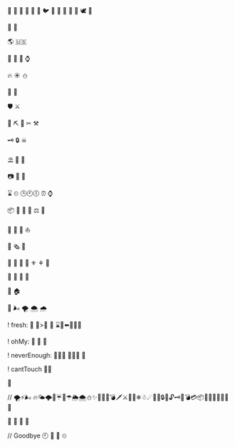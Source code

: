🐢 🦃 🐌 🐬 🐂 🐺  🐦 🐔 🐓 🐣 🐤 🐧 🕊 🐥

🐊 🐲

🌎 🇺🇸

🔮 💎 💍 ⌚ 

🔥 ☀ ⛄

📡 🔭

🛡 ⚔

🔧 ⛏ 🔨 ✂ ⚒

🗝 🔒 ☠

⛱ 🎈 🎊

📷 💾 🔋

⌛ ⏲ 🕒🕙🕕 ⏰ ⌚

📦 🐉 🍆 👶 ⚖ 💉

🚕 🚌 🚁 ⛵ 

📰 🗞️ 📜

🌷 💮 🌼 🌺 ⚜️ ⚘ 🌹

🍎 🍓 🍅 🍊

🏡 🏠 

💨 🌬️ 🌪 🌨 🌧 

! fresh:
📖 👶>👵 🔄    ⌛💺⬅️👑🔔💨

! ohMy:
🦁 🐯 🐻

! neverEnough:
🔔🐮🔔 🔔🐮🔔     🐄

! cantTouch
🔨⏰

🚜

// 🌪⚡🌬 🔥🌤🌩🌟☔🌈☂🌦🌨⛄✨🎋🎍🌋💣🗡⚔🔫💧❄☃☄🌊🚚🔒🔐🔓🗝🏦💣💳📦💼🔦🔧🔨🔩🔪🔫

🌷 🌷 🌷 🌷

// Goodbye
🕙 🐊  🐲 ⏲
